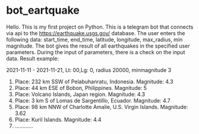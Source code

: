 # bot_eartquake

Hello. This is my first project on Python.
This is a telegram bot that connects via api to the https://earthquake.usgs.gov/ database.
The user enters the following data: start_time, end_time, latitude, longitude, max_radius, min magnitude.
The bot gives the result of all earthquakes in the specified user parameters.
During the input of parameters, there is a check on the input data.
Result example:

2021-11-11 - 2021-11-21, Lt: 00,Lg: 0, radius 20000, minmagnitude 3 

1. Place: 232 km SSW of Pelabuhanratu, Indonesia. Magnitude: 4.3
2. Place: 44 km ESE of Bobon, Philippines. Magnitude: 5
3. Place: Volcano Islands, Japan region. Magnitude: 4.3
4. Place: 3 km S of Lomas de Sargentillo, Ecuador. Magnitude: 4.7
5. Place: 98 km NNW of Charlotte Amalie, U.S. Virgin Islands. Magnitude: 3.62
6. Place: Kuril Islands. Magnitude: 4.4
7. ............
